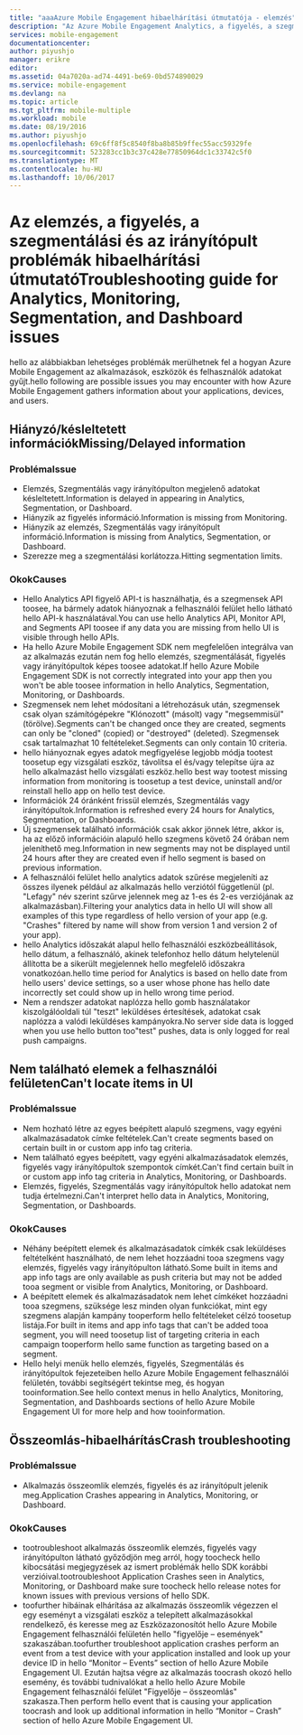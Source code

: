 ```yaml
---
title: "aaaAzure Mobile Engagement hibaelhárítási útmutatója - elemzés"
description: "Az Azure Mobile Engagement Analytics, a figyelés, a szegmentálási és az irányítópult problémák elhárítása"
services: mobile-engagement
documentationcenter: 
author: piyushjo
manager: erikre
editor: 
ms.assetid: 04a7020a-ad74-4491-be69-0bd574890029
ms.service: mobile-engagement
ms.devlang: na
ms.topic: article
ms.tgt_pltfrm: mobile-multiple
ms.workload: mobile
ms.date: 08/19/2016
ms.author: piyushjo
ms.openlocfilehash: 69c6ff8f5c8540f8ba8b85b9ffec55acc59329fe
ms.sourcegitcommit: 523283cc1b3c37c428e77850964dc1c33742c5f0
ms.translationtype: MT
ms.contentlocale: hu-HU
ms.lasthandoff: 10/06/2017
---
```

# <a name="troubleshooting-guide-for-analytics-monitoring-segmentation-and-dashboard-issues"></a><span data-ttu-id="9751b-103">Az elemzés, a figyelés, a szegmentálási és az irányítópult problémák hibaelhárítási útmutató</span><span class="sxs-lookup"><span data-stu-id="9751b-103">Troubleshooting guide for Analytics, Monitoring, Segmentation, and Dashboard issues</span></span>
<span data-ttu-id="9751b-104">hello az alábbiakban lehetséges problémák merülhetnek fel a hogyan Azure Mobile Engagement az alkalmazások, eszközök és felhasználók adatokat gyűjt.</span><span class="sxs-lookup"><span data-stu-id="9751b-104">hello following are possible issues you may encounter with how Azure Mobile Engagement gathers information about your applications, devices, and users.</span></span>

## <a name="missingdelayed-information"></a><span data-ttu-id="9751b-105">Hiányzó/késleltetett információk</span><span class="sxs-lookup"><span data-stu-id="9751b-105">Missing/Delayed information</span></span>
### <a name="issue"></a><span data-ttu-id="9751b-106">Probléma</span><span class="sxs-lookup"><span data-stu-id="9751b-106">Issue</span></span>
* <span data-ttu-id="9751b-107">Elemzés, Szegmentálás vagy irányítópulton megjelenő adatokat késleltetett.</span><span class="sxs-lookup"><span data-stu-id="9751b-107">Information is delayed in appearing in Analytics, Segmentation, or Dashboard.</span></span>
* <span data-ttu-id="9751b-108">Hiányzik az figyelés információ.</span><span class="sxs-lookup"><span data-stu-id="9751b-108">Information is missing from Monitoring.</span></span>
* <span data-ttu-id="9751b-109">Hiányzik az elemzés, Szegmentálás vagy irányítópult információ.</span><span class="sxs-lookup"><span data-stu-id="9751b-109">Information is missing from Analytics, Segmentation, or Dashboard.</span></span>
* <span data-ttu-id="9751b-110">Szerezze meg a szegmentálási korlátozza.</span><span class="sxs-lookup"><span data-stu-id="9751b-110">Hitting segmentation limits.</span></span>

### <a name="causes"></a><span data-ttu-id="9751b-111">Okok</span><span class="sxs-lookup"><span data-stu-id="9751b-111">Causes</span></span>
* <span data-ttu-id="9751b-112">Hello Analytics API figyelő API-t is használhatja, és a szegmensek API toosee, ha bármely adatok hiányoznak a felhasználói felület hello látható hello API-k használatával.</span><span class="sxs-lookup"><span data-stu-id="9751b-112">You can use hello Analytics API, Monitor API, and Segments API toosee if any data you are missing from hello UI is visible through hello APIs.</span></span>
* <span data-ttu-id="9751b-113">Ha hello Azure Mobile Engagement SDK nem megfelelően integrálva van az alkalmazás ezután nem fog hello elemzés, szegmentálását, figyelés vagy irányítópultok képes toosee adatokat.</span><span class="sxs-lookup"><span data-stu-id="9751b-113">If hello Azure Mobile Engagement SDK is not correctly integrated into your app then you won't be able toosee information in hello Analytics, Segmentation, Monitoring, or Dashboards.</span></span>
* <span data-ttu-id="9751b-114">Szegmensek nem lehet módosítani a létrehozásuk után, szegmensek csak olyan számítógépekre "Klónozott" (másolt) vagy "megsemmisül" (törölve).</span><span class="sxs-lookup"><span data-stu-id="9751b-114">Segments can't be changed once they are created, segments can only be "cloned" (copied) or "destroyed" (deleted).</span></span> <span data-ttu-id="9751b-115">Szegmensek csak tartalmazhat 10 feltételeket.</span><span class="sxs-lookup"><span data-stu-id="9751b-115">Segments can only contain 10 criteria.</span></span>
* <span data-ttu-id="9751b-116">hello hiányoznak egyes adatok megfigyelése legjobb módja tootest toosetup egy vizsgálati eszköz, távolítsa el és/vagy telepítse újra az hello alkalmazást hello vizsgálati eszköz.</span><span class="sxs-lookup"><span data-stu-id="9751b-116">hello best way tootest missing information from monitoring is toosetup a test device, uninstall and/or reinstall hello app on hello test device.</span></span>
* <span data-ttu-id="9751b-117">Információk 24 óránként frissül elemzés, Szegmentálás vagy irányítópultok.</span><span class="sxs-lookup"><span data-stu-id="9751b-117">Information is refreshed every 24 hours for Analytics, Segmentation, or Dashboards.</span></span>
* <span data-ttu-id="9751b-118">Új szegmensek található információk csak akkor jönnek létre, akkor is, ha az előző információin alapuló hello szegmens követő 24 órában nem jeleníthető meg.</span><span class="sxs-lookup"><span data-stu-id="9751b-118">Information in new segments may not be displayed until 24 hours after they are created even if hello segment is based on previous information.</span></span>
* <span data-ttu-id="9751b-119">A felhasználói felület hello analytics adatok szűrése megjeleníti az összes ilyenek például az alkalmazás hello verziótól függetlenül (pl. "Lefagy" név szerint szűrve jelennek meg az 1-es és 2-es verziójának az alkalmazásban).</span><span class="sxs-lookup"><span data-stu-id="9751b-119">Filtering your analytics data in hello UI will show all examples of this type regardless of hello version of your app (e.g. "Crashes" filtered by name will show from version 1 and version 2 of your app).</span></span>
* <span data-ttu-id="9751b-120">hello Analytics időszakát alapul hello felhasználói eszközbeállítások, hello dátum, a felhasználó, akinek telefonhoz hello dátum helytelenül állította be a sikerült megjelennek hello megfelelő időszakra vonatkozóan.</span><span class="sxs-lookup"><span data-stu-id="9751b-120">hello time period for Analytics is based on hello date from hello users' device settings, so a user whose phone has hello date incorrectly set could show up in hello wrong time period.</span></span>
* <span data-ttu-id="9751b-121">Nem a rendszer adatokat naplózza hello gomb használatakor kiszolgálóoldali túl "teszt" leküldéses értesítések, adatokat csak naplózza a valódi leküldéses kampányokra.</span><span class="sxs-lookup"><span data-stu-id="9751b-121">No server side data is logged when you use hello button too"test" pushes, data is only logged for real push campaigns.</span></span>

## <a name="cant-locate-items-in-ui"></a><span data-ttu-id="9751b-122">Nem található elemek a felhasználói felületen</span><span class="sxs-lookup"><span data-stu-id="9751b-122">Can't locate items in UI</span></span>
### <a name="issue"></a><span data-ttu-id="9751b-123">Probléma</span><span class="sxs-lookup"><span data-stu-id="9751b-123">Issue</span></span>
* <span data-ttu-id="9751b-124">Nem hozható létre az egyes beépített alapuló szegmens, vagy egyéni alkalmazásadatok címke feltételek.</span><span class="sxs-lookup"><span data-stu-id="9751b-124">Can't create segments based on certain built in or custom app info tag criteria.</span></span>
* <span data-ttu-id="9751b-125">Nem található egyes beépített, vagy egyéni alkalmazásadatok elemzés, figyelés vagy irányítópultok szempontok címkét.</span><span class="sxs-lookup"><span data-stu-id="9751b-125">Can't find certain built in or custom app info tag criteria in Analytics, Monitoring, or Dashboards.</span></span>
* <span data-ttu-id="9751b-126">Elemzés, figyelés, Szegmentálás vagy irányítópultok hello adatokat nem tudja értelmezni.</span><span class="sxs-lookup"><span data-stu-id="9751b-126">Can't interpret hello data in Analytics, Monitoring, Segmentation, or Dashboards.</span></span>

### <a name="causes"></a><span data-ttu-id="9751b-127">Okok</span><span class="sxs-lookup"><span data-stu-id="9751b-127">Causes</span></span>
* <span data-ttu-id="9751b-128">Néhány beépített elemek és alkalmazásadatok címkék csak leküldéses feltételként használható, de nem lehet hozzáadni tooa szegmens vagy elemzés, figyelés vagy irányítópulton látható.</span><span class="sxs-lookup"><span data-stu-id="9751b-128">Some built in items and app info tags are only available as push criteria but may not be added tooa segment or visible from Analytics, Monitoring, or Dashboard.</span></span> 
* <span data-ttu-id="9751b-129">A beépített elemek és alkalmazásadatok nem lehet címkéket hozzáadni tooa szegmens, szüksége lesz minden olyan funkciókat, mint egy szegmens alapján kampány tooperform hello feltételeket célzó toosetup listája.</span><span class="sxs-lookup"><span data-stu-id="9751b-129">For built in items and app info tags that can't be added tooa segment, you will need toosetup list of targeting criteria in each campaign tooperform hello same function as targeting based on a segment.</span></span>
* <span data-ttu-id="9751b-130">Hello helyi menük hello elemzés, figyelés, Szegmentálás és irányítópultok fejezeteiben hello Azure Mobile Engagement felhasználói felületén, további segítségért tekintse meg, és hogyan tooinformation.</span><span class="sxs-lookup"><span data-stu-id="9751b-130">See hello context menus in hello Analytics, Monitoring, Segmentation, and Dashboards sections of hello Azure Mobile Engagement UI for more help and how tooinformation.</span></span>

## <a name="crash-troubleshooting"></a><span data-ttu-id="9751b-131">Összeomlás-hibaelhárítás</span><span class="sxs-lookup"><span data-stu-id="9751b-131">Crash troubleshooting</span></span>
### <a name="issue"></a><span data-ttu-id="9751b-132">Probléma</span><span class="sxs-lookup"><span data-stu-id="9751b-132">Issue</span></span>
* <span data-ttu-id="9751b-133">Alkalmazás összeomlik elemzés, figyelés és az irányítópult jelenik meg.</span><span class="sxs-lookup"><span data-stu-id="9751b-133">Application Crashes appearing in Analytics, Monitoring, or Dashboard.</span></span>

### <a name="causes"></a><span data-ttu-id="9751b-134">Okok</span><span class="sxs-lookup"><span data-stu-id="9751b-134">Causes</span></span>
* <span data-ttu-id="9751b-135">tootroubleshoot alkalmazás összeomlik elemzés, figyelés vagy irányítópulton látható győződjön meg arról, hogy toocheck hello kibocsátási megjegyzések az ismert problémák hello SDK korábbi verzióival.</span><span class="sxs-lookup"><span data-stu-id="9751b-135">tootroubleshoot Application Crashes seen in Analytics, Monitoring, or Dashboard make sure toocheck hello release notes for known issues with previous versions of hello SDK.</span></span>
* <span data-ttu-id="9751b-136">toofurther hibáinak elhárítása az alkalmazás összeomlik végezzen el egy eseményt a vizsgálati eszköz a telepített alkalmazásokkal rendelkező, és keresse meg az Eszközazonosítót hello Azure Mobile Engagement felhasználói felületén hello "figyelője – események" szakaszában.</span><span class="sxs-lookup"><span data-stu-id="9751b-136">toofurther troubleshoot application crashes perform an event from a test device with your application installed and look up your device ID in hello “Monitor – Events” section of hello Azure Mobile Engagement UI.</span></span> <span data-ttu-id="9751b-137">Ezután hajtsa végre az alkalmazás toocrash okozó hello esemény, és további tudnivalókat a hello hello Azure Mobile Engagement felhasználói felület "Figyelője – összeomlás" szakasza.</span><span class="sxs-lookup"><span data-stu-id="9751b-137">Then perform hello event that is causing your application toocrash and look up additional information in hello “Monitor – Crash” section of hello Azure Mobile Engagement UI.</span></span> 

